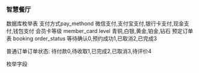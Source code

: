 ### 智慧餐厅
数据库枚举表
支付方式pay_methond
微信支付,支付宝支付,银行卡支付,现金支付,钱包支付
会员卡等级 member_card level
青铜,白银,黄金,铂金,钻石
预定订单表 booking order_status
等待确认0,预约成功1,已取消2,已完成3

普通订单订单状态:
待付款0,待收取1,已完成2,已取消3,待评价4




枚举字段


